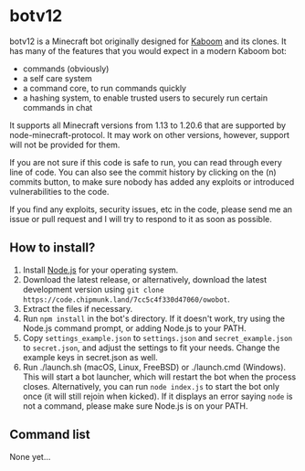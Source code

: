 # botv12

botv12 is a Minecraft bot originally designed for [Kaboom](https://kaboom.pw/) and its clones. It has many of the features that you would expect in a modern Kaboom bot:

- commands (obviously)
- a self care system
- a command core, to run commands quickly
- a hashing system, to enable trusted users to securely run certain commands in chat

It supports all Minecraft versions from 1.13 to 1.20.6 that are supported by node-minecraft-protocol. It may work on other versions, however, support will not be provided for them.

If you are not sure if this code is safe to run, you can read through every line of code. You can also see the commit history by clicking on the (n) commits button, to make sure nobody has added any exploits or introduced vulnerabilities to the code.

If you find any exploits, security issues, etc in the code, please send me an issue or pull request and I will try to respond to it as soon as possible.

## How to install?

1. Install [Node.js](https://nodejs.org/) for your operating system.
2. Download the latest release, or alternatively, download the latest development version using `git clone https://code.chipmunk.land/7cc5c4f330d47060/owobot`.
3. Extract the files if necessary.
4. Run `npm install` in the bot's directory. If it doesn't work, try using the Node.js command prompt, or adding Node.js to your PATH.
5. Copy `settings_example.json` to `settings.json` and `secret_example.json` to `secret.json`, and adjust the settings to fit your needs. Change the example keys in secret.json as well. 
6. Run ./launch.sh (macOS, Linux, FreeBSD) or ./launch.cmd (Windows). This will start a bot launcher, which will restart the bot when the process closes. Alternatively, you can run `node index.js` to start the bot only once (it will still rejoin when kicked). If it displays an error saying `node` is not a command, please make sure Node.js is on your PATH.

## Command list

None yet...

